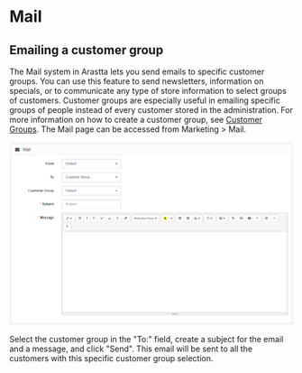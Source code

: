 Mail
====

Emailing a customer group
-------------------------

The Mail system in Arastta lets you send emails to specific customer groups. You can use this feature to send newsletters, information on specials, or to communicate any type of store information to select groups of customers. Customer groups are especially useful in emailing specific groups of people instead of every customer stored in the administration. For more information on how to create a customer group, see [Customer Groups](docs/user-manual/customers/groups). The Mail page can be accessed from Marketing > Mail.

![customers group email](_images/mail.png)

Select the customer group in the "To:" field, create a subject for the email and a message, and click "Send". This email will be sent to all the customers with this specific customer group selection.
